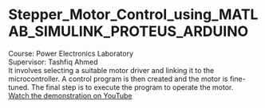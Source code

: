 # Stepper_Motor_Control_using_MATLAB_SIMULINK_PROTEUS_ARDUINO
Course: Power Electronics Laboratory \
Supervisor: Tashfiq Ahmed \
It involves selecting a suitable motor driver and linking it to the microcontroller. A control program is then created and the motor is fine-tuned. The final step is to execute the program to operate the motor. \
[Watch the demonstration on YouTube](https://youtu.be/LdwLuo1yoLAG)
